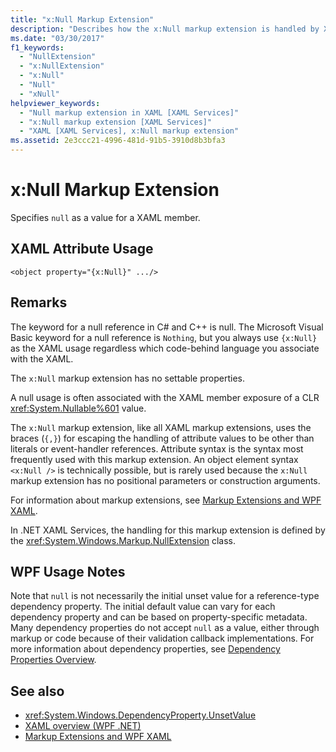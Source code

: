 ```yaml
---
title: "x:Null Markup Extension"
description: "Describes how the x:Null markup extension is handled by XAML."
ms.date: "03/30/2017"
f1_keywords:
  - "NullExtension"
  - "x:NullExtension"
  - "x:Null"
  - "Null"
  - "xNull"
helpviewer_keywords:
  - "Null markup extension in XAML [XAML Services]"
  - "x:Null markup extension [XAML Services]"
  - "XAML [XAML Services], x:Null markup extension"
ms.assetid: 2e3ccc21-4996-481d-91b5-3910d8b3bfa3
---
```

# x:Null Markup Extension

Specifies `null` as a value for a XAML member.

## XAML Attribute Usage

```xaml
<object property="{x:Null}" .../>
```

## Remarks

The keyword for a null reference in C# and C++ is null. The Microsoft Visual Basic keyword for a null reference is `Nothing`, but you always use `{x:Null}` as the XAML usage regardless which code-behind language you associate with the XAML.

The `x:Null` markup extension has no settable properties.

A null usage is often associated with the XAML member exposure of a CLR <xref:System.Nullable%601> value.

The `x:Null` markup extension, like all XAML markup extensions, uses the braces (`{,}`) for escaping the handling of attribute values to be other than literals or event-handler references. Attribute syntax is the syntax most frequently used with this markup extension. An object element syntax `<x:Null />` is technically possible, but is rarely used because the `x:Null` markup extension has no positional parameters or construction arguments.

For information about markup extensions, see [Markup Extensions and WPF XAML](../wpf/advanced/markup-extensions-and-wpf-xaml.md).

In .NET XAML Services, the handling for this markup extension is defined by the <xref:System.Windows.Markup.NullExtension> class.

## WPF Usage Notes

Note that `null` is not necessarily the initial unset value for a reference-type dependency property. The initial default value can vary for each dependency property and can be based on property-specific metadata. Many dependency properties do not accept `null` as a value, either through markup or code because of their validation callback implementations. For more information about dependency properties, see [Dependency Properties Overview](../wpf/advanced/dependency-properties-overview.md).

## See also

- <xref:System.Windows.DependencyProperty.UnsetValue>
- [XAML overview (WPF .NET)](../wpf/xaml/index.md)
- [Markup Extensions and WPF XAML](../wpf/advanced/markup-extensions-and-wpf-xaml.md)
